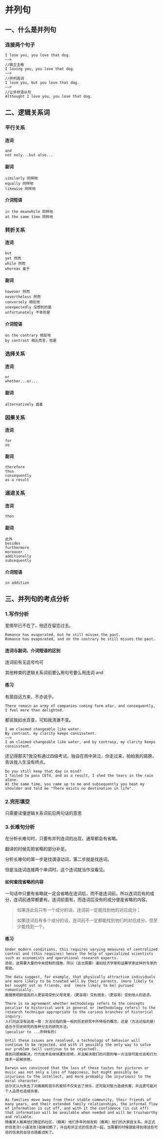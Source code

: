 # 并列句

## 一、什么是并列句

### 连接两个句子

```
I love you, you love that dog.
——>
//独立主格
I loving you, you love that dog.
——>
//并列连词
I love you, but you love that dog.
——>
//让步状语从句
Althought I love you, you love that dog.
```

## 二、逻辑关系词

### 平行关系

#### 连词

```
and
not noly...but also...
```

#### 副词

```
similarly 同样地
equally 同样地
likewise 同样地
```

#### 介词短语

```
in the meanwhile 同样地
at the same time 同样地
```

### 转折关系

#### 连词

```
but
yet 然而
while 然而
whereas 鉴于
```

#### 副词

```
however 然而
nevertheless 然而
conversely 相反地
unexpectedly 没想到的是
unfortunately 不幸的是
```

#### 介词短语

```
on the contrary 相反地
by contrast 相比而言，但是
```

### 选择关系

#### 连词

```
or
whether...or...
```

#### 副词

```
alternatively 或者
```

### 因果关系

#### 连词

```
for
so
```

#### 副词

```
therefore
thus
consequently
as a result
```

### 递进关系

#### 连词

```
then
```

#### 副词

```
此外
besides 
furthermore
moreover
additionally
subsequently
```

#### 介词短语

```
in addition
```

## 三、并列句的考点分析

### 1.写作分析

爱情早已不在了，他还在留恋过去。

```
Romance has evaporated, but he still misses the past.
Romance has evaporated, and on the contrary he still misses the past.
```

#### 连词与副词、介词短语的区别

连词前有无逗号均可

其他种类的逻辑关系词前要么用句号要么用连词 and

#### 练习

有朋自远方来，不亦说乎。

```
There remain an army of companies coming form afar, and consequently, I feel more than delighted.
```

都说我如水百变，可知我清澈不变。

```
I am claimed changeable like water.
By contrast, my clarity keeps consisstent.
——>
I am claimed changeable like water, and by contrasy, my clarity keeps consisstent.
```

还记得那天?我没有通过四级考试，独自在雨中哭泣，你走过来，拍拍我的肩膀，告诉我人生没有终点。

```
Do you still keep that day in mind?
I failed to pass CET4, and as a result, I shed the tears in the rain alone.
At the same time, you came up to me and subsequently you beat my shoulder and told me "There exists no destination in life".
```

### 2.完形填空

只需要读懂逻辑关系词前后两句话的意思

### 3.长难句分析

在分析长难句时，只要有并列连词的出现，通常都会有省略。

翻译的时候先把省略的部分补足。

分析长难句的第一步是找谓语动词，第二步就是找连词。

但是当连词连接两个单词时，这个连词就当作没看见。

#### 如何查找省略的内容

一句话中只要有省略就一定会省略在连词后，而不是连词前。所以连词后有的成分，连词前通常都要有。连词前面有，而连词后没有的成分便是省略的内容。

> 如果连此后只有一个成分的话，连词前一定能找到他的对应成分；
>
> 如果连词后有多个成分的话，连词前不一定都能找到他们的对应成分。但至少能找到一个。

#### 练习

```
Under modern conditions, this requires varying measures of centralized control and (this requires) hence the help of specialized scientists such as economists and operational research experts.
目前，这需要大量的中央控制的措施，所以（这也需要）诸如经济学家和运筹学家这样的专家的帮助。

The data suggest, for example, that physically attractive individuals are more likely to be treated well by their parents, (more likely to be) sought out as friends, and  (more likely to be) pursued romantically.
数据表明颜值高的人更容易受到父母宠爱，（更容易）交到朋友，（更容易）受到他人的追求。

There is no agreement whether methodology refers to the concepts peculiar to historical work in general or (methodology refers) to the research technique appropriate to the carious branches of historical inquiry.
人们对此没有达成一致：方法论指的是一般的历史研究中所特有的概念，还是（方法论指的是）适合于历史研究的各种分支的研究方法。
(peculiar to ...所特有的)

Until these issues are resolved, a technology of behavior will continue to be rejected, and with it possibly the only way to solve our problem (will continue to be rejected).
直到问题被解决，行为技术会继续遭到拒绝，并且解决我们的问题的唯一方法很可能也会和行为技术一起被拒绝。

Darwin was convinced that the loss of these tastes for pictures or music was not only a loss of happiness, but might possibly be injurious to the intellect, and more probably (be injurious) to the moral character.
达尔文认为失去了对画画和音乐的爱好不仅失去了快乐，还可能对智力造成伤害，并且更可能对个人品质也造成伤害。

As families move away from their stable community, their friends of many years, and their extended family relationships, the informal flow of information is cut off, and with it the confidence (is cut off) that information will be available when needed and will be trustworthy and reliable.
随着家人搬离他们稳定的社区，（搬离）他们多年的朋友和（搬离）他们的大家庭关系，非正式的信息流(小道消息)就被切断了，并且和非正式的信息流一起，当需要的时候就能得到得这些可信的信息的自信也随着消失了。
```

